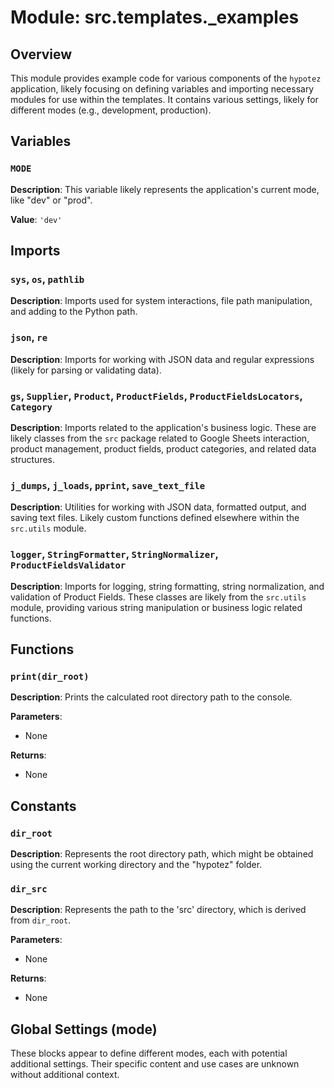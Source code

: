 # Module: src.templates._examples

## Overview

This module provides example code for various components of the `hypotez` application, likely focusing on defining variables and importing necessary modules for use within the templates. It contains various settings, likely for different modes (e.g., development, production).

## Variables

### `MODE`

**Description**: This variable likely represents the application's current mode, like "dev" or "prod".

**Value**: `'dev'`


## Imports

### `sys`, `os`, `pathlib`

**Description**: Imports used for system interactions, file path manipulation, and adding to the Python path.

### `json`, `re`

**Description**: Imports for working with JSON data and regular expressions (likely for parsing or validating data).

### `gs`, `Supplier`, `Product`, `ProductFields`, `ProductFieldsLocators`, `Category`

**Description**: Imports related to the application's business logic.  These are likely classes from the `src` package related to Google Sheets interaction, product management, product fields, product categories, and related data structures.


### `j_dumps`, `j_loads`, `pprint`, `save_text_file`

**Description**: Utilities for working with JSON data, formatted output, and saving text files. Likely custom functions defined elsewhere within the `src.utils` module.

### `logger`, `StringFormatter`, `StringNormalizer`, `ProductFieldsValidator`

**Description**: Imports for logging, string formatting, string normalization, and validation of Product Fields.  These classes are likely from the `src.utils` module, providing various string manipulation or business logic related functions.


## Functions

### `print(dir_root)`

**Description**: Prints the calculated root directory path to the console.

**Parameters**:
- None

**Returns**:
- None


## Constants

### `dir_root`

**Description**: Represents the root directory path, which might be obtained using the current working directory and the "hypotez" folder.


### `dir_src`

**Description**: Represents the path to the 'src' directory, which is derived from `dir_root`.

**Parameters**:
- None

**Returns**:
- None


## Global Settings (mode)


These blocks appear to define different modes, each with potential additional settings.  Their specific content and use cases are unknown without additional context.


```